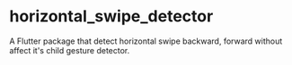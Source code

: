 # horizontal_swipe_detector

A Flutter package that detect horizontal swipe backward, forward without affect it's child gesture detector.